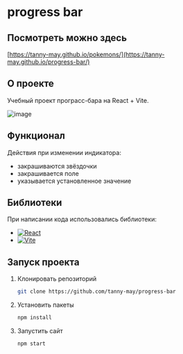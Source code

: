 # progress bar

## Посмотреть можно здесь 
[https://tanny-may.github.io/pokemons/](https://tanny-may.github.io/progress-bar/)

## О проекте
Учебный проект програсс-бара на React + Vite.

![image](https://github.com/user-attachments/assets/721547b2-d51d-4c59-a6a6-0721bd1e0975)

## Функционал
Действия при изменении индикатора:
* закрашиваются звёздочки
* закрашивается поле
* указывается установленное значение

## Библиотеки
При написании кода использовались библиотеки:
* [![React][React.js]][React-url]
* [![Vite][Vite.js]][Vite-url]

## Запуск проекта
1. Клонировать репозиторий
   ```sh
   git clone https://github.com/tanny-may/progress-bar
   ```
2. Установить пакеты
   ```sh
   npm install
   ```
3. Запустить сайт
   ```sh
   npm start
   ```

<!-- MARKDOWN LINKS & IMAGES -->
[React.js]: https://img.shields.io/badge/React-20232A?style=flat&logo=react&logoColor=61DAFB
[Vite.js]: https://img.shields.io/badge/Vite-646CFF?style=for-the-badge&logo=Vite&logoColor=white
[React-url]: https://reactjs.org/
[Vite-url]: https://vitejs.dev/
